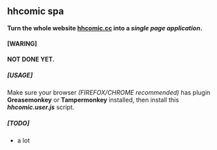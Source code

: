 ## hhcomic spa  
**Turn the whole website [hhcomic.cc](hhcomic.cc) into a *single page application*.**  

#### [WARING]
**NOT DONE YET.**

##### [USAGE]  
Make sure your browser *(FIREFOX/CHROME recommended)* has plugin **Greasemonkey** or **Tampermonkey** installed, then install this ***hhcomic.user.js*** script.

##### [TODO]
* a lot
